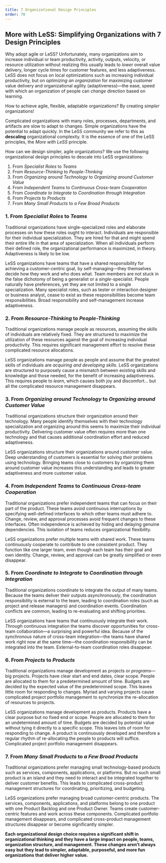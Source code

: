 ```yaml
---
title: 7 Organizational Design Principles
order: 70
---
```


## More with LeSS: Simplifying Organizations with 7 Design Principles

Why adopt agile or LeSS? Unfortunately, many organizations aim to increase individual or team productivity, activity, outputs, velocity, or resource utilization without realizing this usually leads to *lower* overall value delivery, longer cycle times for customer features, and less adaptiveness. LeSS does not focus on local optimizations such as increasing individual productivity, but on *optimizing an organization* for maximizing customer value delivery and organizational agility (adaptiveness)—the ease, speed with which an organization of people can *change* direction based on learning.

How to achieve agile, flexible, adaptable organizations? By creating *simpler* organizations!

Complicated organizations with many roles, processes, departments, and artifacts are slow to adapt to changes. Simple organizations have the potential to adapt quickly. In the LeSS community we refer to this as **descaling** organizational complexity. It is the essence of one of the LeSS principles, the *More with LeSS* principle.

How can we design simpler, agile organizations? We use the following organizational design principles to descale into LeSS organizations:

1. From *Specialist Roles* to *Teams*
2. From *Resource-Thinking* to *People-Thinking*
3. From *Organizing around Technology* to *Organizing around Customer Value*
4. From *Independent Teams* to *Continuous Cross-team Cooperation*
5. From *Coordinate to Integrate* to *Coordination through Integration*
6. From *Projects* to *Products*
7. From *Many Small Products* to *a Few Broad Products*

### 1. From *Specialist Roles* to *Teams*

Traditional organizations have single-specialized roles and elaborate processes on how these roles ought to interact. Individuals are responsible for their individual specialization. They are hired for that and might spend their entire life in that area of specialization. When all individuals perform their defined role, the organizational performance is maximized, in theory. Adaptiveness is likely to be low.

LeSS organizations have teams that have a shared responsibility for achieving a customer-centric goal, by self-managing—they themselves decide how they work and who does what. Team members are not stuck in the false dichotomy of being a generalist or a *single*-specialist. People naturally have preferences, yet they are not limited to a single specialization. Many specialist roles, such as tester or interaction designer or business analyst, cease to exist as these responsibilities become team responsibilities. Broad responsibility and self-management increase adaptiveness.

### 2. From *Resource-Thinking* to *People-Thinking*

Traditional organizations manage people as resources, assuming the skills of individuals are relatively fixed. They are structured to maximize the utilization of these resources against the goal of increasing individual productivity. This requires significant management effort to resolve these complicated resource allocations.

LeSS organizations manage people as people and assume that the greatest skills of individuals are *acquiring and developing skills*. LeSS organizations are structured to purposely cause a mismatch between existing skills and knowledge and those needed, for the benefit of increasing adaptiveness. This requires people to *learn*, which causes both joy and discomfort... but all the complicated resource management disappears.

### 3. From *Organizing around Technology* to *Organizing around Customer Value*

Traditional organizations structure their organization around their technology. Many people identify themselves with their technology specialization and organizing around this seems to maximize their individual productivity. Delivering customer value often requires more than one technology and that causes additional coordination effort and reduced adaptiveness.

LeSS organizations structure their organizations around customer value. Deep understanding of customers is essential for solving *their* problems using technology. Bringing teams close to customers by organizing them around customer value increases this understanding and leads to greater adaptiveness and more customer value.

### 4. From *Independent Teams* to *Continuous Cross-team Cooperation*

Traditional organizations prefer independent teams that can focus on their part of the product. These teams avoid continuous interruptions by specifying well-defined interfaces to which other teams must adhere to. Change, review, and approval processes avoid frequent changes to these interfaces. Often independence is achieved by hiding and delaying genuine dependencies. This isolation of  teams reduces organizational flexibility.

LeSS organizations prefer multiple teams with shared work. These teams continuously cooperate to contribute to one consistent product. They function like one larger team, even though each team has their goal and own identity. Change, review, and approval can be greatly simplified or even disappear.

### 5. From *Coordinate to Integrate* to *Coordination through Integration*

Traditional organizations coordinate to integrate the output of many teams. Because the teams deliver their outputs *asynchronously*, the coordination responsibility is external to the team, leading to coordination roles (such as project and release managers) and coordination events. Coordination conflicts are common, leading to re-evaluating and shifting priorities.

LeSS organizations have teams that continuously integrate their work. *Through* continuous integration the teams discover opportunities for cross-team collaboration—a surprising and powerful idea. Because of the *synchronous* nature of cross-team integration—the teams have shared work right now at the same time—the coordination responsibility can be integrated into the team. External-to-team coordination roles disappear.

### 6. From *Projects* to *Products*

Traditional organizations manage development as projects or *programs*—big projects. Projects have clear start and end dates, clear scope. People are allocated to them for a predetermined amount of time. Budgets are decided by the expected value of the predetermined scope. This leaves little room for responding to changes. Myriad and varying projects cause complicated project portfolio management to synchronize the re-allocation of resources to projects.

LeSS organizations manage development as products. Products have a clear purpose but no fixed end or scope. People are allocated to them for an undetermined amount of time. Budgets are decided by potential value without tying it directly to a specific scope. This leaves lots of room for responding to change. A product is continuously developed and therefore a regular rhythm of re-allocating the people to products will suffice. Complicated project portfolio management disappears.

### 7. From *Many Small Products* to *a Few Broad Products*

Traditional organizations prefer managing small technology-based products such as services, components, applications, or platforms. But no such small product is an island and they need to interact and be integrated together to deliver customer benefits. This leads to complicated cross-product management structures for coordinating, prioritizing, and budgeting.

LeSS organizations prefer managing broad customer-centric products. The services, components, applications, and platforms belong to one product with one Product Backlog and one Product Owner. Teams create customer-centric features and work across these components. Complicated portfolio management disappears, and complicated cross-product management structures disappear or become significantly simpler.

**Each organizational design choice requires a significant shift in organizational thinking and they have a large impact on people, teams, organization structure, and management. These changes aren’t always easy but they lead to simpler, adaptable, purposeful, and more fun organizations that deliver higher value.**
